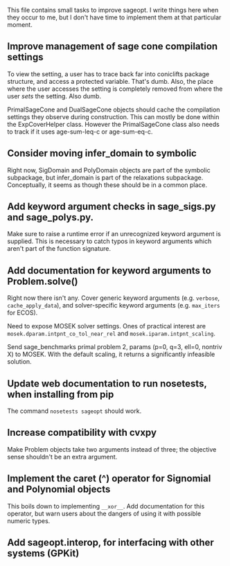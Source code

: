 This file contains small tasks to improve sageopt. I write things
here when they occur to me, but I don't have time to implement
them at that particular moment.

## Improve management of sage cone compilation settings

To view the setting, a user has to trace back far into coniclifts
package structure, and access a protected variable. That's dumb.
Also, the place where the user accesses the setting is completely
removed from where the user *sets* the setting. Also dumb.

PrimalSageCone and DualSageCone objects should cache the compilation
settings they observe during construction. This can mostly be done
within the ExpCoverHelper class. However the PrimalSageCone class
also needs to track if it uses age-sum-leq-c or age-sum-eq-c.

## Consider moving infer_domain to symbolic

Right now, SigDomain and PolyDomain objects are part of the symbolic
subpackage, but infer_domain is part of the relaxations subpackage.
Conceptually, it seems as though these should be in a common place.

## Add keyword argument checks in sage_sigs.py and sage_polys.py.

Make sure to raise a runtime error if an unrecognized keyword argument
is supplied. This is necessary to catch typos in keyword arguments
which aren't part of the function signature.

## Add documentation for keyword arguments to Problem.solve()

Right now there isn't any. Cover generic keyword arguments (e.g.
``verbose``, ``cache_apply_data``), and solver-specific keyword
arguments (e.g. ``max_iters`` for ECOS).

Need to expose MOSEK solver settings. Ones of practical interest
are ``mosek.dparam.intpnt_co_tol_near_rel`` and
``mosek.iparam.intpnt_scaling``.

Send sage_benchmarks primal problem 2, params (p=0, q=3, ell=0, nontriv
X) to MOSEK. With the default scaling, it returns a significantly
infeasible solution.

## Update web documentation to run nosetests, when installing from pip

The command ``nosetests sageopt`` should work.

## Increase compatibility with cvxpy

Make Problem objects take two arguments instead of three;
the objective sense shouldn't be an extra argument.

## Implement the caret (^) operator for Signomial and Polynomial objects

This boils down to implementing ``__xor__``. Add documentation for this
operator, but warn users about the dangers of using it with possible
numeric types.

## Add sageopt.interop, for interfacing with other systems (GPKit)

